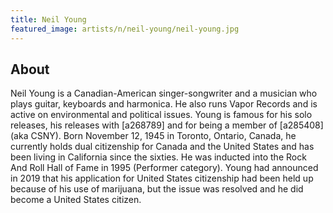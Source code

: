 ```yaml
---
title: Neil Young
featured_image: artists/n/neil-young/neil-young.jpg
---
```

## About

Neil Young is a Canadian-American singer-songwriter and a musician who plays guitar, keyboards and harmonica. He also runs Vapor Records and is active on environmental and political issues. Young is famous for his solo releases, his releases with [a268789] and for being a member of [a285408] (aka CSNY). Born November 12, 1945 in Toronto, Ontario, Canada, he currently holds dual citizenship for Canada and the United States and has been living in California since the sixties. He was inducted into the Rock And Roll Hall of Fame in 1995 (Performer category). Young had announced in 2019 that his application for United States citizenship had been held up because of his use of marijuana, but the issue was resolved and he did become a United States citizen.

